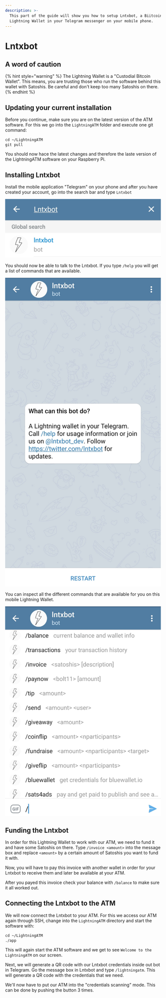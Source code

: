 ```yaml
---
description: >-
  This part of the guide will show you how to setup Lntxbot, a Biitcoin
  Lightning Wallet in your Telegram messenger on your mobile phone.
---
```


# Lntxbot

## A word of caution

{% hint style="warning" %}
The Lightning Wallet is a "Custodial Bitcoin Wallet". This means, you are trusting those who run the software behind this wallet with Satoshis. Be careful and don't keep too many Satoshis on there.
{% endhint %}

## Updating your current installation

Before you continue, make sure you are on the latest version of the ATM software. For this we go into the `LightningATM` folder and execute one git command:

```text
cd ~/LightningATM
git pull
```

You should now hace the latest changes and therefore the laste version of the LightningATM software on your Raspberry Pi.

## Installing Lntxbot

Install the mobile application "Telegram" on your phone and after you have created your account, go into the search bar and type `Lntxbot`

![Searching Lntxbot](../../.gitbook/assets/searching_lntxbot.jpg)

You should now be able to talk to the Lntxbot. If you type `/help` you will get a list of commands that are available.

![Hello Lntxbot](../../.gitbook/assets/hello_lntxbot.jpg)

You can inspect all the different commands that are available for you on this mobile Lightning Wallet.

![Commands Lntxbot](../../.gitbook/assets/commands_lntxbot.jpg)

## Funding the Lntxbot

In order for this Lightning Wallet to work with our ATM, we need to fund it and have some Satoshis on there. Type `/invoice <amount>` into the message box and replace `<amount>` by a certain amount of Satoshis you want to fund it with.

Now, you will have to pay this invoice with another wallet in order for your Lntxbot to receive them and later be available at your ATM.

After you payed this invoice check your balance with `/balance` to make sure it all worked out.

## Connecting the Lntxbot to the ATM

We will now connect the Lntxbot to your ATM. For this we access our ATM again through SSH, change into the `LightningATM` directory and start the software with:

```text
cd ~/LightningATM
./app
```

This will again start the ATM software and we get to see `Welcome to the LightningATM` on our screen.

Next, we will generate a QR code with our Lntxbot credentials inside out bot in Telegram. Go the message box in Lntxbot and type `/lightningatm`. This will generate a QR code with the credentials that we need.

We'll now have to put our ATM into the "credentials scanning" mode. This can be done by pushing the button 3 times.
